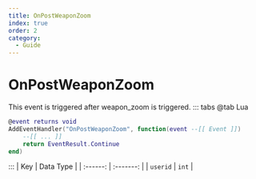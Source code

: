 ```yaml
---
title: OnPostWeaponZoom
index: true
order: 2
category:
  - Guide
---
```


# OnPostWeaponZoom
This event is triggered after weapon_zoom is triggered.
::: tabs
@tab Lua
```lua
@event returns void
AddEventHandler("OnPostWeaponZoom", function(event --[[ Event ]])
    --[[ ... ]]
    return EventResult.Continue
end)
```

:::
|    Key   | Data Type |
| :------: | :-------: |
| `userid` |   `int`   |